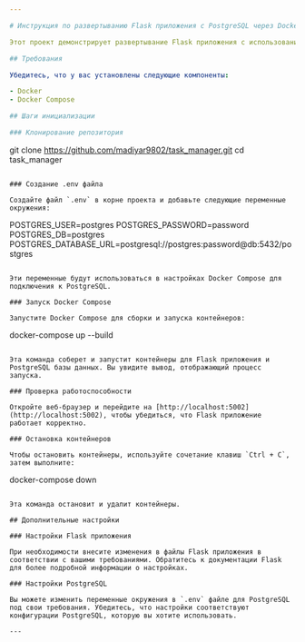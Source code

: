 ```yaml
---

# Инструкция по развертыванию Flask приложения с PostgreSQL через Docker Compose

Этот проект демонстрирует развертывание Flask приложения с использованием PostgreSQL базы данных через Docker Compose. Ниже приведены инструкции по инициализации и запуску проекта.

## Требования

Убедитесь, что у вас установлены следующие компоненты:

- Docker
- Docker Compose

## Шаги инициализации

### Клонирование репозитория

```
git clone https://github.com/madiyar9802/task_manager.git
cd task_manager
```

### Создание .env файла

Создайте файл `.env` в корне проекта и добавьте следующие переменные окружения:

```
POSTGRES_USER=postgres
POSTGRES_PASSWORD=password
POSTGRES_DB=postgres
POSTGRES_DATABASE_URL=postgresql://postgres:password@db:5432/postgres
```

Эти переменные будут использоваться в настройках Docker Compose для подключения к PostgreSQL.

### Запуск Docker Compose

Запустите Docker Compose для сборки и запуска контейнеров:

```
docker-compose up --build
```

Эта команда соберет и запустит контейнеры для Flask приложения и PostgreSQL базы данных. Вы увидите вывод, отображающий процесс запуска.

### Проверка работоспособности

Откройте веб-браузер и перейдите на [http://localhost:5002](http://localhost:5002), чтобы убедиться, что Flask приложение работает корректно.

### Остановка контейнеров

Чтобы остановить контейнеры, используйте сочетание клавиш `Ctrl + C`, затем выполните:

```
docker-compose down
```

Эта команда остановит и удалит контейнеры.

## Дополнительные настройки

### Настройки Flask приложения

При необходимости внесите изменения в файлы Flask приложения в соответствии с вашими требованиями. Обратитесь к документации Flask для более подробной информации о настройках.

### Настройки PostgreSQL

Вы можете изменить переменные окружения в `.env` файле для PostgreSQL под свои требования. Убедитесь, что настройки соответствуют конфигурации PostgreSQL, которую вы хотите использовать.

---
```


